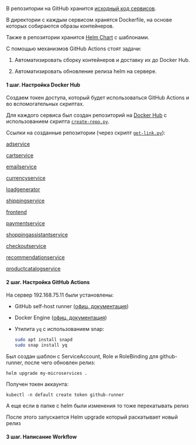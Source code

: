 В репозитории на GitHub хранится [исходный код сервисов](https://github.com/vladaderina/KubeAnomaly/tree/main/src).

В директории с каждым сервисом хранятся Dockerfile, на основе которых собираются образы контейнеров.

Также в репозитории хранится [Helm Chart](https://github.com/vladaderina/KubeAnomaly/tree/main/helm) с шаблонами.

С помощью механизмов GitHub Actions стоят задачи:

 1. Автоматизировать сборку контейнеров и доставку их до Docker Hub.

 2. Автоматизировать обновление релиза helm на сервере.

#### 1 шаг. Настройка Docker Hub

Создаем токен доступа, который будет использоваться GitHub Actions и во вспомогательных скриптах.

Для каждого сервиса был создан репозиторий на [Docker Hub](https://hub.docker.com/) с использованием скрипта [`create-repo.py`](https://github.com/vladaderina/KubeAnomaly/blob/main/scripts/docker-hub/create-repo.py).

Ссылки на созданные репозитории (через скрипт [`get-link.py`](https://github.com/vladaderina/KubeAnomaly/blob/main/scripts/docker-hub/get-link.py)): 

[adservice](https://hub.docker.com/r/vladaderina/adservice)

[cartservice](https://hub.docker.com/r/vladaderina/cartservice)

[emailservice](https://hub.docker.com/r/vladaderina/emailservice)

[currencyservice](https://hub.docker.com/r/vladaderina/currencyservice)

[loadgenerator](https://hub.docker.com/r/vladaderina/loadgenerator)

[shippingservice](https://hub.docker.com/r/vladaderina/shippingservice)

[frontend](https://hub.docker.com/r/vladaderina/frontend)

[paymentservice](https://hub.docker.com/r/vladaderina/paymentservice)

[shoppingassistantservice](https://hub.docker.com/r/vladaderina/shoppingassistantservice)

[checkoutservice](https://hub.docker.com/r/vladaderina/checkoutservice)

[recommendationservice](https://hub.docker.com/r/vladaderina/recommendationservice)

[productcatalogservice](https://hub.docker.com/r/vladaderina/productcatalogservice)

#### 2 шаг. Настройка GitHub Actions

На сервер 192.168.75.11 были установлены:

 - GitHub self-host runner ([офиц. документация](https://github.com/vladaderina/KubeAnomaly/settings/actions/runners/new?arch=x64&os=linux))

 - Docker Engine ([офиц. документация](https://docs.docker.com/engine/install/ubuntu/))

 - Утилита `yq` с использованием snap:

    ```bash
    sudo apt install snapd
    sudo snap install yq
    ```

Был создан шаблон с ServiceAccount, Role и RoleBinding для github-runner, после чего обновлен релиз:
```
helm upgrade my-microservices .
```

Получен токен аккаунта:

```
kubectl -n default create token github-runner
```


А еще если в папке с helm были изменения то тоже перекатывать релиз

После этого запускается Helm upgrade который раскатывает новый релиз

#### 3 шаг. Написание Workflow